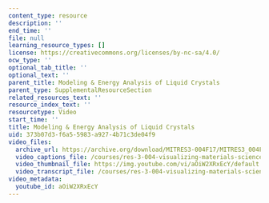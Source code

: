 ```yaml
---
content_type: resource
description: ''
end_time: ''
file: null
learning_resource_types: []
license: https://creativecommons.org/licenses/by-nc-sa/4.0/
ocw_type: ''
optional_tab_title: ''
optional_text: ''
parent_title: Modeling & Energy Analysis of Liquid Crystals
parent_type: SupplementalResourceSection
related_resources_text: ''
resource_index_text: ''
resourcetype: Video
start_time: ''
title: Modeling & Energy Analysis of Liquid Crystals
uid: 373b07d3-f6a5-5983-a927-4b71c3de04f9
video_files:
  archive_url: https://archive.org/download/MITRES3-004F17/MITRES3_004F17_2012_chen_300k.mp4
  video_captions_file: /courses/res-3-004-visualizing-materials-science-fall-2017/1b7d34d0f9ca5a84bf5135e3e05c0cac_aOiW2XRxEcY.vtt
  video_thumbnail_file: https://img.youtube.com/vi/aOiW2XRxEcY/default.jpg
  video_transcript_file: /courses/res-3-004-visualizing-materials-science-fall-2017/f1d25e6fc4097eaec7973b4fdf5ee1b2_aOiW2XRxEcY.pdf
video_metadata:
  youtube_id: aOiW2XRxEcY
---
```

